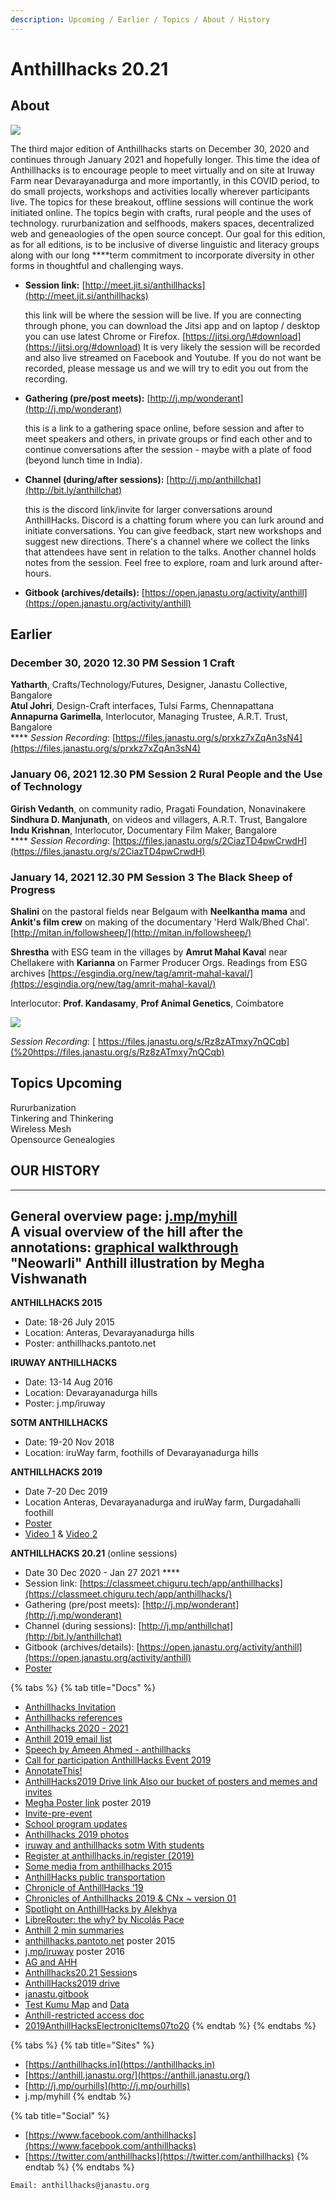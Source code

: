 ```yaml
---
description: Upcoming / Earlier / Topics / About / History
---
```


# Anthillhacks 20.21

## **About**

![](../.gitbook/assets/anthill.png)

The third major edition of Anthillhacks starts on December 30, 2020 and continues through January 2021 and hopefully longer. This time the idea of Anthillhacks is to encourage people to meet virtually and on site at Iruway Farm near Devarayanadurga and more importantly, in this COVID period, to do small projects, workshops and activities locally wherever participants live. The topics for these breakout, offline sessions will continue the work initiated online. The topics begin with crafts, rural people and the uses of technology. rururbanization and selfhoods, makers spaces, decentralized web and geneaologies of the open source concept.  Our goal for this edition, as for all editions, is to be inclusive of diverse linguistic and literacy groups along with our long ****term commitment to incorporate diversity in other forms in thoughtful and challenging ways. 

* **Session link:** [http://meet.jit.si/anthillhacks](http://meet.jit.si/anthillhacks)

  this link will be where the session will be live. If you are connecting through phone, you can download the Jitsi app and on laptop / desktop you can use latest Chrome or Firefox. [https://jitsi.org/\#download](https://jitsi.org/#download) It is very likely the session will be recorded and also live streamed on Facebook and Youtube. If you do not want be recorded, please message us and we will try to edit you out from the recording.

* **Gathering \(pre/post meets\):** [http://j.mp/wonderant](http://j.mp/wonderant)

  this is a link to a gathering space online, before session and after to meet speakers and others, in private groups or find each other and to continue conversations after the session - maybe with a plate of food \(beyond lunch time in India\).

* **Channel \(during/after sessions\):** [http://j.mp/anthillchat](http://bit.ly/anthillchat)

  this is the discord link/invite for larger conversations around AnthillHacks. Discord is a chatting forum where you can lurk around and initiate conversations. You can give feedback, start new workshops and suggest new directions. There's a channel where we collect the links that attendees have sent in relation to the talks. Another channel holds notes from the session. Feel free to explore, roam and lurk around after-hours.

* **Gitbook \(archives/details\):** [https://open.janastu.org/activity/anthill](https://open.janastu.org/activity/anthill)

## **Earlier**

### **December 30, 2020 12.30 PM Session 1 Craft**

 **Yatharth**, Crafts/Technology/Futures, Designer, Janastu Collective, Bangalore  
 **Atul Johri**, Design-Craft interfaces, Tulsi Farms, Chennapattana  
 **Annapurna Garimella**, Interlocutor, Managing Trustee, A.R.T. Trust, Bangalore  
**** _Session Recording_:  [https://files.janastu.org/s/prxkz7xZqAn3sN4](https://files.janastu.org/s/prxkz7xZqAn3sN4)

### **January 06, 2021 12.30 PM Session 2 Rural People and the Use of Technology**

 **Girish Vedanth**, on community radio, Pragati Foundation, Nonavinakere  
 **Sindhura D. Manjunath**, on videos and villagers, A.R.T. Trust, Bangalore  
 **Indu Krishnan**, Interlocutor, Documentary Film Maker, Bangalore  
**** _Session Recording_:  [https://files.janastu.org/s/2CiazTD4pwCrwdH](https://files.janastu.org/s/2CiazTD4pwCrwdH)

### **January 14, 2021 12.30 PM Session 3** The Black Sheep of Progress

**Shalini** on the pastoral fields near Belgaum with **Neelkantha mama** and **Ankit's film crew** on making of the documentary 'Herd Walk/Bhed Chal'. [http://mitan.in/followsheep/](http://mitan.in/followsheep/)

**Shrestha** with ESG team in the villages by **Amrut Mahal Kava**l near Chellakere with **Karianna** on Farmer Producer Orgs. Readings from ESG archives [https://esgindia.org/new/tag/amrit-mahal-kaval/](https://esgindia.org/new/tag/amrit-mahal-kaval/)

Interlocutor: **Prof. Kandasamy**, **Prof Animal Genetics**, Coimbatore

![](../.gitbook/assets/the-black-sheep-of-progress%20%282%29.jpg)

_Session Recording_: [ https://files.janastu.org/s/Rz8zATmxy7nQCqb](%20https://files.janastu.org/s/Rz8zATmxy7nQCqb)

## **Topics Upcoming**

Rururbanization  
Tinkering and Thinkering   
Wireless Mesh   
Opensource Genealogies

## OUR HISTORY

---  
General overview page: [j.mp/myhill](http://j.mp/myhill)  
A visual overview of the hill after the annotations: [graphical walkthrough](https://anthill.janastu.org/walkthrough.html)  
"Neowarli" Anthill illustration by Megha Vishwanath  
---

**ANTHILLHACKS 2015**

* Date: 18-26 July 2015 
* Location: Anteras, Devarayanadurga hills 
* Poster: anthillhacks.pantoto.net

**IRUWAY ANTHILLHACKS**

* Date: 13-14 Aug 2016 
* Location: Devarayanadurga hills 
* Poster: j.mp/iruway

**SOTM ANTHILLHACKS** 

* Date: 19-20 Nov 2018
* Location: iruWay farm, foothills of Devarayanadurga hills

**ANTHILLHACKS 2019**

* Date 7-20 Dec 2019 
* Location Anteras, Devarayanadurga and iruWay farm, Durgadahalli foothill
* [Poster](https://drive.google.com/file/d/1ALnVkESjv2K4tA6Z4tWB7shcPi-l4aR4/view)
* [Video 1](https://vimeo.com/392178753) &  [Video 2](https://vimeo.com/390408799)

**ANTHILLHACKS 20.21** \(online sessions\)

* Date 30 Dec 2020 -  Jan 27 2021 ****
* Session link:  [https://classmeet.chiguru.tech/app/anthillhacks](https://classmeet.chiguru.tech/app/anthillhacks/)
* Gathering \(pre/post meets\): [http://j.mp/wonderant](http://j.mp/wonderant)
* Channel \(during sessions\): [http://j.mp/anthillchat](http://bit.ly/anthillchat)
* Gitbook \(archives/details\): [https://open.janastu.org/activity/anthill](https://open.janastu.org/activity/anthill)
* [Poster](https://drive.google.com/file/d/1azzGlwuieHLys1FmhQEthIQT74G1gYlA/view)

{% tabs %}
{% tab title="Docs" %}
* [Anthillhacks Invitation](https://hackmd.io/0QQjiiCoS9WLOwKXjfw5Hg)
* [Anthillhacks references](https://hackmd.io/THg9fxMhRnarWiRxSITj4Q)
* [Anthillhacks 2020 - 2021](https://hackmd.io/xMOBarH7TCyq1hKzWMR0Jg?view)
* [Anthill 2019 email list](https://docs.google.com/document/d/1dlmmpMHxe2QOUtwy8TQKtSBQ2lph2ApTrPult4rzXNE/edit)
* [Speech by Ameen Ahmed - anthillhacks](https://docs.google.com/document/d/1Nd67QG2y-yjT-yj6RP6gV87SHc1uweMB5GSkzAIrzwU/edit)
* [Call for participation AnthillHacks Event 2019](https://docs.google.com/document/d/1b01g49R2ZRbTsHQ6p2JpQv154aZ86DQBWlP2lMBBDKE/edit#heading=h.6agwfv2ievb1)
* [AnnotateThis!](https://docs.google.com/document/d/1ZJqvflU9Biat7n2axYdXE9YMQG0SKnJdn7d4tVriUtg/edit)
* [AnthillHacks2019 Drive link Also our bucket of posters and memes and invites](https://drive.google.com/drive/folders/1ibLrBu5b8RxhA176wNAXvgPW8diFnpNB?usp=sharing)
* [Megha Poster link](https://drive.google.com/drive/folders/1iVQGf10okx0XyC1CUCTA4jdzHAw-KLng?usp=sharing)  poster 2019
* [Invite-pre-event](https://docs.google.com/document/d/19nFoEmDa0SToNqqnDH7BzXmoMDhX_3myM21Z5MWVuQw/edit?usp=sharing)
* [School program updates](https://docs.google.com/document/d/1rtE9majdZqo-wJrTbtuPDuMVhHs6-uwQzSQsO3vTov0/edit?usp=sharing)
* [Anthillhacks 2019 photos](https://photos.app.goo.gl/ZXd5uxMeEcaYY8rdA)
* [iruway and anthillhacks sotm With students](https://photos.app.goo.gl/1WxQn4gPBG6DZnPG8)
* [Register at anthillhacks.in/register \(2019\)](https://forms.gle/GrWVcvdRLYNRL62LA)
* [Some media from anthillhacks 2015](https://hackmd.io/THg9fxMhRnarWiRxSITj4Q)
* [AnthillHacks public transportation](https://hackmd.io/e5bpiJzMT-GdsLdl23Tz4Q)
* [Chronicle of AnthillHacks ’19](https://themanikantan.medium.com/anthill-hacks19-87369b19b59c)
* [Chronicles of Anthillhacks 2019 & CNx ~ version 01](https://files.janastu.org/s/ETcjtTzgYr5Qjtw)
* [Spotlight on AnthillHacks by Alekhya](https://vimeo.com/392178753)
* [LibreRouter: the why? by Nicolás Pace](https://vimeo.com/390408799)
* [Anthill 2 min summaries](https://janastu.github.io/maaya/examples/)
* [anthillhacks.pantoto.net](https://anthillhacks.pantoto.net/) poster 2015
*  [j.mp/iruway](http://j.mp/iruway) poster 2016
* [AG and AHH](https://hackmd.io/FFzPF2RZRCSuQMyaRRu9Iw)
* [Anthillhacks20.21 Session](https://files.janastu.org/s/cZprCcGcj4DXRsH)s
* [AnthillHacks2019 drive](https://drive.google.com/drive/folders/1ibLrBu5b8RxhA176wNAXvgPW8diFnpNB?usp=sharing)
* [janastu.gitbook](https://janastu.gitbook.io/anthillhacks/)
* [Test Kumu Map](https://embed.kumu.io/e69c048e410f2ad69e6994e4c27eb64e) and [Data](https://docs.google.com/spreadsheets/d/1eGivGIOd541o-IRvGqM5WQN0P1uEz9K5ajXqAc8v3ds/edit?usp=sharing) 
* [Anthill-restricted access doc](https://docs.google.com/document/d/1lk5RhtMIBl14KJ_3vMGXKmxb0MY2gtlCU5zZhl5ilXo/edit?usp=sharing)
* [2019AnthillHacksElectronicItems07to20](https://docs.google.com/spreadsheets/d/1CvJ7xNfW54Rld1Aqz68loMdm6TIMF0ZgxuJ1X-58ROg/edit?usp=sharing)
{% endtab %}
{% endtabs %}

{% tabs %}
{% tab title="Sites" %}
* [https://anthillhacks.in](https://anthillhacks.in)
* [https://anthill.janastu.org/](https://anthill.janastu.org/)
* [http://j.mp/ourhills](http://j.mp/ourhills)
* j.mp/myhill
{% endtab %}

{% tab title="Social" %}
* [https://www.facebook.com/anthillhacks](https://www.facebook.com/anthillhacks)
* [https://twitter.com/anthillhacks](https://twitter.com/anthillhacks)
{% endtab %}
{% endtabs %}

```text
Email: anthillhacks@janastu.org
```

